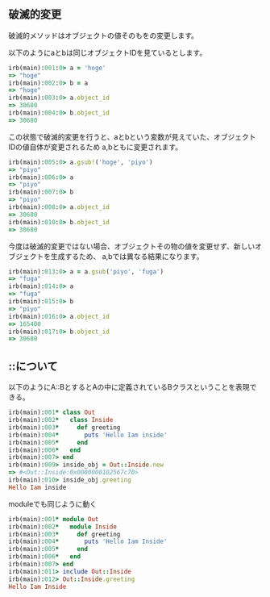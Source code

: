 ## 破滅的変更
破滅的メソッドはオブジェクトの値そのもをの変更します。

以下のようにaとbは同じオブジェクトIDを見ているとします。

```rb
irb(main):001:0> a = 'hoge'
=> "hoge"
irb(main):002:0> b = a
=> "hoge"
irb(main):003:0> a.object_id
=> 30680
irb(main):004:0> b.object_id
=> 30680
```

この状態で破滅的変更を行うと、aとbという変数が見えていた、オブジェクトIDの値自体が変更されるため
a,bともに変更されます。

```rb
irb(main):005:0> a.gsub!('hoge', 'piyo')
=> "piyo"
irb(main):006:0> a
=> "piyo"
irb(main):007:0> b
=> "piyo"
irb(main):008:0> a.object_id
=> 30680
irb(main):010:0> b.object_id
=> 30680
```


今度は破滅的変更ではない場合、オブジェクトその物の値を変更せず、新しいオブジェクトを生成するため、
a,bでは異なる結果になります。

```rb
irb(main):013:0> a = a.gsub('piyo', 'fuga')
=> "fuga"
irb(main):014:0> a
=> "fuga"
irb(main):015:0> b
=> "piyo"
irb(main):016:0> a.object_id
=> 165400
irb(main):017:0> b.object_id
=> 30680
```

## ::について
以下のようにA::BとするとAの中に定義されているBクラスということを表現できる。

```rb
irb(main):001* class Out
irb(main):002*   class Inside
irb(main):003*     def greeting
irb(main):004*       puts 'Hello Iam inside'
irb(main):005*     end
irb(main):006*   end
irb(main):007> end
irb(main):009> inside_obj = Out::Inside.new
=> #<Out::Inside:0x0000000102567c70>
irb(main):010> inside_obj.greeting
Hello Iam inside
```
moduleでも同じように動く
```rb
irb(main):001* module Out
irb(main):002*   module Inside
irb(main):003*     def greeting
irb(main):004*       puts 'Hello Iam Inside'
irb(main):005*     end
irb(main):006*   end
irb(main):007> end
irb(main):011> include Out::Inside
irb(main):012> Out::Inside.greeting
Hello Iam Inside
```
